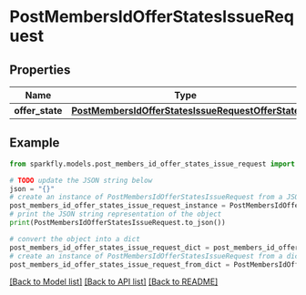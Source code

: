 # PostMembersIdOfferStatesIssueRequest


## Properties

Name | Type | Description | Notes
------------ | ------------- | ------------- | -------------
**offer_state** | [**PostMembersIdOfferStatesIssueRequestOfferState**](PostMembersIdOfferStatesIssueRequestOfferState.md) |  | [optional] 

## Example

```python
from sparkfly.models.post_members_id_offer_states_issue_request import PostMembersIdOfferStatesIssueRequest

# TODO update the JSON string below
json = "{}"
# create an instance of PostMembersIdOfferStatesIssueRequest from a JSON string
post_members_id_offer_states_issue_request_instance = PostMembersIdOfferStatesIssueRequest.from_json(json)
# print the JSON string representation of the object
print(PostMembersIdOfferStatesIssueRequest.to_json())

# convert the object into a dict
post_members_id_offer_states_issue_request_dict = post_members_id_offer_states_issue_request_instance.to_dict()
# create an instance of PostMembersIdOfferStatesIssueRequest from a dict
post_members_id_offer_states_issue_request_from_dict = PostMembersIdOfferStatesIssueRequest.from_dict(post_members_id_offer_states_issue_request_dict)
```
[[Back to Model list]](../README.md#documentation-for-models) [[Back to API list]](../README.md#documentation-for-api-endpoints) [[Back to README]](../README.md)


